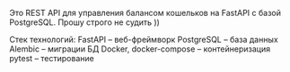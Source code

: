 Это REST API для управления балансом кошельков на FastAPI с базой PostgreSQL.
Прошу строго не судить )) 

Стек технологий:
FastAPI – веб-фреймворк
PostgreSQL – база данных
Alembic – миграции БД
Docker, docker-compose – контейнеризация
pytest – тестирование
